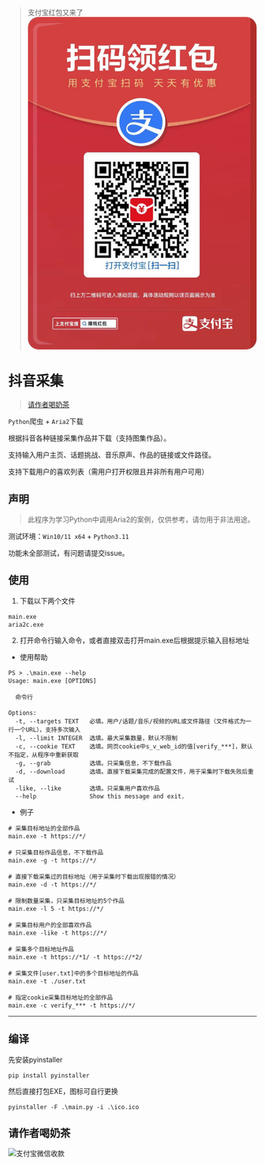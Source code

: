 > 支付宝红包又来了
> ![红包码][2]

# 抖音采集

> [请作者喝奶茶](#请作者喝奶茶)

`Python`爬虫 + `Aria2`下载

根据抖音各种链接采集作品并下载（支持图集作品）。

支持输入用户主页、话题挑战、音乐原声、作品的链接或文件路径。

支持下载用户的喜欢列表（需用户打开权限且并非所有用户可用）

## 声明

> 此程序为学习Python中调用Aria2的案例，仅供参考，请勿用于非法用途。

测试环境：`Win10/11 x64` + `Python3.11`

功能未全部测试，有问题请提交issue。


## 使用

1. 下载以下两个文件
```
main.exe
aria2c.exe
```
2. 打开命令行输入命令，或者直接双击打开main.exe后根据提示输入目标地址

- 使用帮助

```
PS > .\main.exe --help
Usage: main.exe [OPTIONS]

  命令行

Options:
  -t, --targets TEXT   必填。用户/话题/音乐/视频的URL或文件路径（文件格式为一行一个URL），支持多次输入
  -l, --limit INTEGER  选填。最大采集数量，默认不限制
  -c, --cookie TEXT    选填。网页cookie中s_v_web_id的值[verify_***]，默认不指定，从程序中重新获取
  -g, --grab           选填。只采集信息，不下载作品
  -d, --download       选填。直接下载采集完成的配置文件，用于采集时下载失败后重试
  -like, --like        选填。只采集用户喜欢作品
  --help               Show this message and exit.
```

- 例子
```
# 采集目标地址的全部作品
main.exe -t https://*/ 

# 只采集目标作品信息，不下载作品
main.exe -g -t https://*/ 

# 直接下载采集过的目标地址（用于采集时下载出现报错的情况）
main.exe -d -t https://*/ 

# 限制数量采集，只采集目标地址的5个作品
main.exe -l 5 -t https://*/ 

# 采集目标用户的全部喜欢作品
main.exe -like -t https://*/ 

# 采集多个目标地址作品
main.exe -t https://*1/ -t https://*2/ 

# 采集文件[user.txt]中的多个目标地址的作品
main.exe -t ./user.txt

# 指定cookie采集目标地址的全部作品
main.exe -c verify_*** -t https://*/ 
```


---

## 编译
先安装pyinstaller
```
pip install pyinstaller
```
然后直接打包EXE，图标可自行更换
```
pyinstaller -F .\main.py -i .\ico.ico 
```

## 请作者喝奶茶

![支付宝微信收款][1]

  [1]: https://erma0.gitee.io/images/qrcode/shouqianma.png
  [2]: ./hb.jpg

